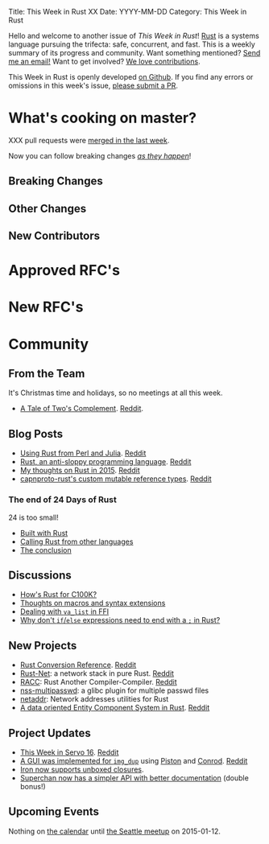 Title: This Week in Rust XX
Date: YYYY-MM-DD
Category: This Week in Rust

Hello and welcome to another issue of *This Week in Rust*!
[Rust](http://rust-lang.org) is a systems language pursuing the trifecta:
safe, concurrent, and fast. This is a weekly summary of its progress and
community. Want something mentioned? [Send me an
email!](mailto:corey@octayn.net?subject=This%20Week%20in%20Rust%20Suggestion)
Want to get involved? [We love
contributions](https://github.com/mozilla/rust/wiki/Note-guide-for-new-contributors).

This Week in Rust is openly developed [on Github](https://github.com/cmr/this-week-in-rust).
If you find any errors or omissions in this week's issue, [please submit a PR](https://github.com/cmr/this-week-in-rust/pulls).

# What's cooking on master?

XXX pull requests were [merged in the last week][1].

[1]: https://github.com/rust-lang/rust/pulls?q=is%3Apr+is%3Amerged+updated%3A2014-12-01..2014-12-08

Now you can follow breaking changes *[as they happen][BitRust]*!

[BitRust]: http://bitrust.octarineparrot.com/

## Breaking Changes



## Other Changes



## New Contributors



# Approved RFC's



# New RFC's



# Community

## From the Team

It's Christmas time and holidays, so no meetings at all this week.

- [A Tale of Two's Complement](http://discuss.rust-lang.org/t/a-tale-of-twos-complement/1062/1).
  [Reddit](http://www.reddit.com/r/rust/comments/2q40k2/a_tale_of_twos_complement/).


## Blog Posts

- [Using Rust from Perl and Julia][rust-perl-julia]. [Reddit][rust-perl-julia-reddit]
- [Rust, an anti-sloppy programming language][no-slop]. [Reddit][no-slop-reddit]
- [My thoughts on Rust in 2015][thoughts]. [Reddit][thoughts-reddit]
- [capnproto-rust's custom mutable reference types][and-mut]. [Reddit][and-mut-reddit]

[rust-perl-julia]: http://paul.woolcock.us/posts/rust-perl-julia-ffi.html
[rust-perl-julia-reddit]: http://www.reddit.com/r/rust/comments/2q76yn/using_rust_from_perl_and_julia/
[no-slop]: http://arthurtw.github.io/2014/12/21/rust-anti-sloppy-programming-language.html
[no-slop-reddit]: http://www.reddit.com/r/rust/comments/2q1e9f/rust_an_antisloppy_programming_language/
[thoughts]: http://featherweightmusings.blogspot.co.nz/2014/12/my-thoughts-on-rust-in-2015.html
[thoughts-reddit]: http://www.reddit.com/r/rust/comments/2qkgvu/my_thoughts_on_rust_in_2015/
[and-mut]: http://dwrensha.github.io/capnproto-rust/2014/12/27/custom-mutable-references.html
[and-mut-reddit]: http://www.reddit.com/r/rust/comments/2qibmh/capnprotorusts_custom_mutable_reference_types/

### The end of 24 Days of Rust

24 is too small!

- [Built with Rust][bwr]
- [Calling Rust from other languages][ffi]
- [The conclusion][the-end]

[bwr]: https://siciarz.net/24-days-of-rust-built-with-rust/
[ffi]: https://siciarz.net/24-days-of-rust-calling-rust-from-other-languages/
[the-end]: https://siciarz.net/24-days-of-rust-conclusion/

## Discussions

- [How's Rust for C100K?][c100k]
- [Thoughts on macros and syntax extensions][mac-syn-ext]
- [Dealing with `va_list` in FFI][va_list-ffi]
- [Why don't `if`/`else` expressions need to end with a `;` in Rust?][semicolon]


[c100k]: http://www.reddit.com/r/rust/comments/2q1xe4/hows_rust_for_c100k/
[mac-syn-ext]: http://www.reddit.com/r/rust/comments/2q83b9/thoughts_on_macros_and_syntax_extensions/
[va_list-ffi]: http://www.reddit.com/r/rust/comments/2qje69/ffi_dealing_with_va_list/
[semicolon]: http://www.reddit.com/r/rust/comments/2qjvzr/why_ifelse_expression_in_rust_doesnt_end_with_a/

## New Projects

- [Rust Conversion Reference][convert]. [Reddit][convert-reddit]
- [Rust-Net][rust-net]: a network stack in pure Rust. [Reddit][rust-net-reddit]
- [RACC][racc]: Rust Another Compiler-Compiler. [Reddit][racc-reddit]
- [nss-multipasswd][nss-multipasswd]: a glibc plugin for multiple passwd files
- [netaddr][netaddr]: Network addresses utilities for Rust
- [A data oriented Entity Component System in Rust][ecs]. [Reddit][ecs-reddit]

[convert]: http://carols10cents.github.io/rust-conversion-reference/
[convert-reddit]: http://www.reddit.com/r/rust/comments/2qfbog/merry_rustmas_a_rust_conversion_reference_for_you/
[rust-net]: https://github.com/Ericson2314/rust-net
[rust-net-reddit]: http://www.reddit.com/r/rust/comments/2qfuvz/a_network_stack_in_pure_rust/
[racc]: https://github.com/sivadeilra/racc
[racc-reddit]: http://www.reddit.com/r/rust/comments/2qewc0/racc_rust_another_compilercompiler/
[nss-multipasswd]: https://github.com/polachok/nss-multipasswd/
[netaddr]: https://crates.io/crates/netaddr
[ecs]: https://github.com/lholden/entity_system
[ecs-reddit]: http://www.reddit.com/r/rust/comments/2qh82p/a_data_oriented_entity_component_system_in_rust/

## Project Updates

* [This Week in Servo 16][twis]. [Reddit][twis-reddit]
* [A GUI was implemented for `img_dup`][img_dup-gui] using
  [Piston](http://www.piston.rs/) and
  [Conrod](https://github.com/PistonDevelopers/conrod). [Reddit][img_dup-gui-reddit]
* [Iron now supports unboxed closures][iron-without-boxes].
* [Superchan now has a simpler API with better documentation][superchan] (double bonus!)

[twis]: http://blog.servo.org/2014/12/23/twis-16/
[twis-reddit]: http://www.reddit.com/r/rust/comments/2qab98/this_week_in_servo_16/
[img_dup-gui]: https://github.com/cybergeek94/img_dup/blob/master/GUI.md
[img_dup-gui-reddit]: http://www.reddit.com/r/rust/comments/2qfozw/merry_belated_christmas_rustaceans_i_have_finally/
[iron-without-boxes]: http://www.reddit.com/r/rust/comments/2qhxyk/iron_now_supports_unboxed_closures/
[superchan]: http://www.reddit.com/r/rust/comments/2q2zzu/superchan_now_with_better_documentation_and_a/

## Upcoming Events

Nothing on [the calendar][calendar] until [the Seattle meetup][seattle] on 2015-01-12.

[calendar]: https://www.google.com/calendar/embed?src=apd9vmbc22egenmtu5l6c5jbfc%40group.calendar.google.com
[seattle]: https://www.eventbrite.com/e/mozilla-rust-seattle-meetup-tickets-12222326307?aff=erelexporg
